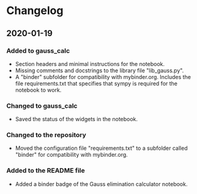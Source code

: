# Changelog

## 2020-01-19

### Added to gauss_calc

- Section headers and minimal instructions for the notebook.
- Missing comments and docstrings to the library file "lib_gauss.py".
- A "binder" subfolder for compatibility with mybinder.org. Includes the file
  requirements.txt that specifies that sympy is required for the notebook to
  work.

### Changed to gauss_calc

- Saved the status of the widgets in the notebook.

### Changed to the repository

- Moved the configuration file "requirements.txt" to a subfolder called "binder"
  for compatibility with mybinder.org.

### Added to the README file

- Added a binder badge of the Gauss elimination calculator notebook.
